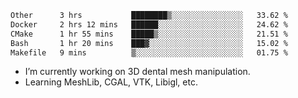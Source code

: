 <!--START_SECTION:waka-->

```txt
Other      3 hrs           ████████▒░░░░░░░░░░░░░░░░   33.62 %
Docker     2 hrs 12 mins   ██████░░░░░░░░░░░░░░░░░░░   24.62 %
CMake      1 hr 55 mins    █████▒░░░░░░░░░░░░░░░░░░░   21.51 %
Bash       1 hr 20 mins    ███▓░░░░░░░░░░░░░░░░░░░░░   15.02 %
Makefile   9 mins          ▒░░░░░░░░░░░░░░░░░░░░░░░░   01.75 %
```

<!--END_SECTION:waka-->

<!--
**0x11111111/0x11111111** is a ✨ _special_ ✨ repository because its `README.md` (this file) appears on your GitHub profile.

Here are some ideas to get you started:

- 🔭 I’m currently working on ...
- 🌱 I’m currently learning ...
- 👯 I’m looking to collaborate on ...
- 🤔 I’m looking for help with ...
- 💬 Ask me about ...
- 📫 How to reach me: ...
- 😄 Pronouns: ...
- ⚡ Fun fact: ...
-->
- I’m currently working on 3D dental mesh manipulation.
- Learning MeshLib, CGAL, VTK, Libigl, etc.
